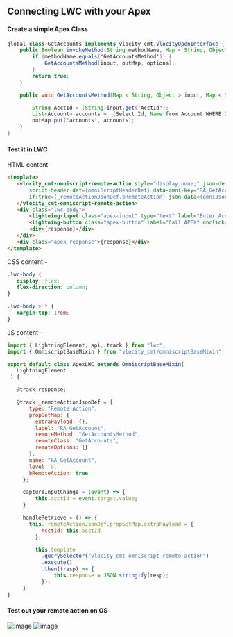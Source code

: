 ## Connecting LWC with your Apex

#### Create a simple Apex Class

```java
global class GetAccounts implements vlocity_cmt.VlocityOpenInterface {
    public Boolean invokeMethod(String methodName, Map < String, Object > input, Map < String, Object > outMap, Map < String, Object > options) {
        if (methodName.equals('GetAccountsMethod')) {
            GetAccountsMethod(input, outMap, options);
        }        
        return true;
    }

    public void GetAccountsMethod(Map < String, Object > input, Map < String, Object > outMap, Map < String, Object > options) {

        String AcctId = (String)input.get('AcctId');
        List<Account> accounts =  [Select Id, Name from Account WHERE Id = :AcctId];
        outMap.put('accounts', accounts);
    }
}
 ```
 
 #### Test it in LWC
 
 HTML content - 
 
 ```html
<template>
    <vlocity_cmt-omniscript-remote-action style="display:none;" json-def={_remoteActionJsonDef}
        script-header-def={omniScriptHeaderDef} data-omni-key="RA_GetAccount"
        if:true={_remoteActionJsonDef.bRemoteAction} json-data={omniJsonData}>
    </vlocity_cmt-omniscript-remote-action>
    <div class="lwc-body">
        <lightning-input class="apex-input" type="text" label="Enter Acct Id" onchange={captureInputChange}></lightning-input>
        <lightning-button class="apex-button" label="Call APEX" onclick={handleRetrieve}></lightning-button>
        <div>{response}</div>
    </div>
    <div class="apex-response">{response}</div>
</template>
 ```
 
 CSS content - 
 
 ```css
 .lwc-body {
    display: flex;
    flex-direction: column;
}

.lwc-body > * {
    margin-top: 1rem;
}
 ```
 
 JS content - 
 
 ```js
 import { LightningElement, api, track } from "lwc";
import { OmniscriptBaseMixin } from "vlocity_cmt/omniscriptBaseMixin";

export default class ApexLWC extends OmniscriptBaseMixin(
    LightningElement
  ) {

    @track response;

    @track _remoteActionJsonDef = {
        type: "Remote Action",
        propSetMap: {
          extraPayload: {},
          label: "RA_GetAccount",
          remoteMethod: "GetAccountsMethod",
          remoteClass: "GetAccounts",
          remoteOptions: {}
        },
        name: "RA_GetAccount",
        level: 0,
        bRemoteAction: true
      };

      captureInputChange = (event) => {
          this.acctId = event.target.value;
      }

      handleRetrieve = () => {
        this._remoteActionJsonDef.propSetMap.extraPayload = {
            AcctId: this.acctId
          };

          this.template
            .querySelector("vlocity_cmt-omniscript-remote-action")
            .execute()
            .then((resp) => {
                this.response = JSON.stringify(resp);
            });
      }
}
 ```
 
 #### Test out your remote action on OS

 
 ![image](https://user-images.githubusercontent.com/8276139/131152313-7325c176-1629-4418-8087-da617225ae70.png)
![image](https://user-images.githubusercontent.com/8276139/131152391-3b979b86-dbd4-460d-8f49-9af64fe16e9e.png)



 
